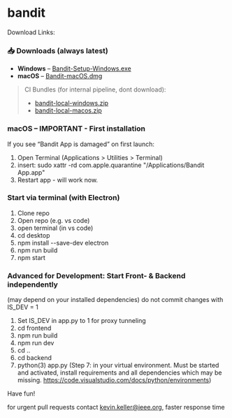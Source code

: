 # bandit
Download Links:
<!-- DOWNLOADS:START -->
### 📥 Downloads (always latest)

- **Windows** – [Bandit-Setup-Windows.exe](https://github.com/kevinkeller021204/bandit/releases/latest/download/Bandit-Setup-Windows.exe)
- **macOS** – [Bandit-macOS.dmg](https://github.com/kevinkeller021204/bandit/releases/latest/download/Bandit-macOS.dmg)

> CI Bundles (for internal pipeline, dont download):  
> - [bandit-local-windows.zip](https://github.com/kevinkeller021204/bandit/releases/latest/download/bandit-local-windows.zip)  
> - [bandit-local-macos.zip](https://github.com/kevinkeller021204/bandit/releases/latest/download/bandit-local-macos.zip)
<!-- DOWNLOADS:END -->

### macOS – IMPORTANT - First installation
If you see “Bandit App is damaged” on first launch:

1. Open Terminal (Applications > Utilities > Terminal)
2. insert:
   sudo xattr -rd com.apple.quarantine "/Applications/Bandit App.app"
3. Restart app - will work now.



### Start via terminal (with Electron)
1. Clone repo
2. Open repo (e.g. vs code)
3. open terminal (in vs code)
4. cd desktop
5. npm install --save-dev electron
6. npm run build
7. npm start

### Advanced for Development: Start Front- & Backend independently
(may depend on your installed dependencies)
do not commit changes with IS_DEV = 1

1. Set IS_DEV in app.py to 1 for proxy tunneling
2. cd frontend
3. npm run build 
4. npm run dev
5. cd ..
6. cd backend
7. python(3) app.py
(Step 7: in your virtual environment. Must be started and activated, install requirements and all dependencies which may be missing. https://code.visualstudio.com/docs/python/environments)


Have fun!

for urgent pull requests contact kevin.keller@ieee.org, faster response time
